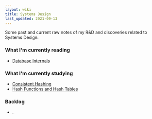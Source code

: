 ```yaml
---
layout: wiki
title: Systems Design
last_updated: 2021-09-13
---
```

Some past and current raw notes of my R&D and discoveries related to Systems Design.

### What I'm currently reading

* [Database Internals](./database-internals)

### What I'm currently studying

* [Consistent Hashing](./consistent-hashing)
* [Hash Functions and Hash Tables](./hash-functions)

### Backlog

* .
